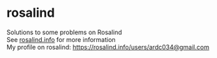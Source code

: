 # rosalind
Solutions to some problems on Rosalind  
See <a href="rosalind.info">rosalind.info</a> for more information  
My profile on rosalind: <a href="https://rosalind.info/users/ardc034@gmail.com/"> https://rosalind.info/users/ardc034@gmail.com </a>
